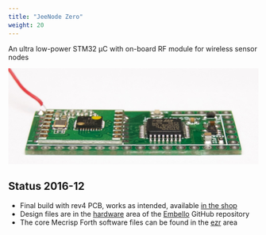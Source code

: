 ```yaml
---
title: "JeeNode Zero"
weight: 20
---
```


An ultra low-power STM32 µC with on-board RF module for wireless
sensor nodes
<!--more-->

![](DSC_5619.jpg?width=500px)

## Status 2016-12

* Final build with rev4 PCB, works as intended, available [in the
  shop](https://www.digitalsmarties.net/products/jeenode-zero)
* Design files are in the
  [hardware](https://github.com/jeelabs/embello/tree/master/docs/hardware) area
  of the [Embello](https://github.com/jeelabs/embello) GitHub repository
* The core Mecrisp Forth software files can be found in the
  [ezr](https://github.com/jeelabs/embello/tree/master/explore/1608-forth/jz4)
  area
